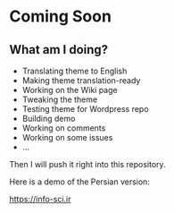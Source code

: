 # Coming Soon

## What am I doing?
* Translating theme to English
* Making theme translation-ready
* Working on the Wiki page
* Tweaking the theme
* Testing theme for Wordpress repo
* Building demo
* Working on comments
* Working on some issues
* ...

Then I will push it right into this repository.


Here is a demo of the Persian version:

https://info-sci.ir
